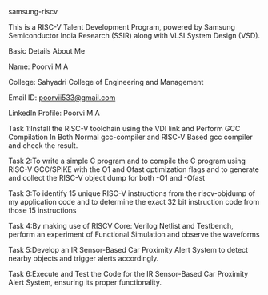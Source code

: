 samsung-riscv

This is a RISC-V Talent Development Program, powered by Samsung Semiconductor India Research (SSIR) along with VLSI System Design (VSD).

Basic Details About Me

Name: Poorvi M A

College: Sahyadri College of Engineering and Management 

Email ID: poorvii533@gmail.com

LinkedIn Profile: Poorvi M A

Task 1:Install the RISC-V toolchain using the VDI link and Perform GCC Compilation In Both Normal gcc-compiler and RISC-V Based gcc compiler and check the result.

Task 2:To write a simple C program and to compile the C program using RISC-V GCC/SPIKE with the O1 and Ofast optimization flags and to generate and collect the RISC-V object dump for both -O1 and -Ofast

Task 3:To identify 15 unique RISC-V instructions from the riscv-objdump of my application code and to determine the exact 32 bit instruction code from those 15 instructions

Task 4:By making use of RISCV Core: Verilog Netlist and Testbench, perform an experiment of Functional Simulation and observe the waveforms

Task 5:Develop an IR Sensor-Based Car Proximity Alert System to detect nearby objects and trigger alerts accordingly.

Task 6:Execute and Test the Code for the IR Sensor-Based Car Proximity Alert System, ensuring its proper functionality.


